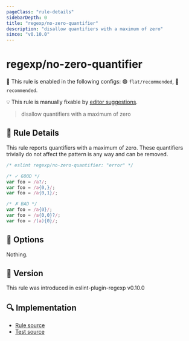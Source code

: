 ```yaml
---
pageClass: "rule-details"
sidebarDepth: 0
title: "regexp/no-zero-quantifier"
description: "disallow quantifiers with a maximum of zero"
since: "v0.10.0"
---
```

# regexp/no-zero-quantifier

💼 This rule is enabled in the following configs: 🟢 `flat/recommended`, 🔵 `recommended`.

💡 This rule is manually fixable by [editor suggestions](https://eslint.org/docs/latest/use/core-concepts#rule-suggestions).

<!-- end auto-generated rule header -->

> disallow quantifiers with a maximum of zero

## :book: Rule Details

This rule reports quantifiers with a maximum of zero. These quantifiers trivially do not affect the pattern is any way and can be removed.

<eslint-code-block>

```js
/* eslint regexp/no-zero-quantifier: "error" */

/* ✓ GOOD */
var foo = /a?/;
var foo = /a{0,}/;
var foo = /a{0,1}/;

/* ✗ BAD */
var foo = /a{0}/;
var foo = /a{0,0}?/;
var foo = /(a){0}/;
```

</eslint-code-block>

## :wrench: Options

Nothing.

## :rocket: Version

This rule was introduced in eslint-plugin-regexp v0.10.0

## :mag: Implementation

- [Rule source](https://github.com/ota-meshi/eslint-plugin-regexp/blob/master/lib/rules/no-zero-quantifier.ts)
- [Test source](https://github.com/ota-meshi/eslint-plugin-regexp/blob/master/tests/lib/rules/no-zero-quantifier.ts)
